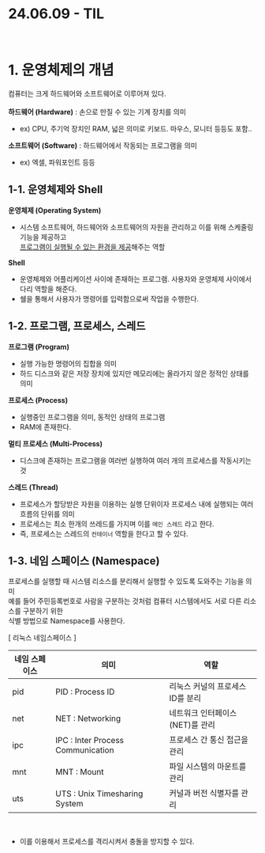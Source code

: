 # 24.06.09  - TIL
<br>

# 1. 운영체제의 개념
컴퓨터는 크게 하드웨어와 소프트웨어로 이루어져 있다.<br><br>
**하드웨어 (Hardware)** : 손으로 만질 수 있는 기계 장치를 의미<br>
- ex) CPU, 주기억 장치인 RAM, 넓은 의미로 키보드. 마우스, 모니터 등등도 포함..<br>

**소프트웨어 (Software)** : 하드웨어에서 작동되는 프로그램을 의미<br>
- ex) 엑셀, 파워포인트 등등<br>

## 1-1. 운영체제와 Shell

**운영체제 (Operating System)**
- 시스템 소프트웨어, 하드웨어와 소프트웨어의 자원을 관리하고 이를 위해 스케줄링 기능을 제공하고<br>
  <u>프로그램이 실행될 수 있는 환경을 제공</u>해주는 역할<br>

**Shell**
- 운영체제와 어플리케이션 사이에 존재하는 프로그램. 사용자와 운영체제 사이에서 다리 역할을 해준다.
- 쉘을 통해서 사용자가 명령어를 입력함으로써 작업을 수행한다.

## 1-2. 프로그램, 프로세스, 스레드

**프로그램 (Program)**
- 실행 가능한 명령어의 집합을 의미
- 하드 디스크와 같은 저장 장치에 있지만 메모리에는 올라가지 않은 정적인 상태를 의미<br>


**프로세스 (Process)**
- 실행중인 프로그램을 의미, 동적인 상태의 프로그램
- RAM에 존재한다.<br>

**멀티 프로세스 (Multi-Process)**
- 디스크에 존재하는 프로그램을 여러번 실행하여 여러 개의 프로세스를 작동시키는 것<br>

**스레드 (Thread)**
- 프로세스가 할당받은 자원을 이용하는 실행 단위이자 프로세스 내에 실행되는 여러 흐름의 단위를 의미
- 프로세스는 최소 한개의 쓰레드를 가지며 이를 `메인 스레드` 라고 한다.
- 즉, 프로세스는 스레드의 `컨테이너` 역할을 한다고 할 수 있다.

## 1-3. 네임 스페이스 (Namespace)

프로세스를 실행할 때 시스템 리소스를 분리해서 실행할 수 있도록 도와주는 기능을 의미<br>
예를 들어 주민등록번호로 사람을 구분하는 것처럼 컴퓨터 시스템에서도 서로 다른 리소스를 구분하기 위한<br> 식별 방법으로 Namespace를 사용한다.
<br>
  
[ 리눅스 네임스페이스 ]

| 네임 스페이스 | 의미                                   | 역할                              |
|---------------|----------------------------------------|-----------------------------------|
| pid           | PID : Process ID                       | 리눅스 커널의 프로세스 ID를 분리  |
| net           | NET : Networking                       | 네트워크 인터페이스(NET)를 관리   |
| ipc           | IPC : Inter Process Communication      | 프로세스 간 통신 접근을 관리      |
| mnt           | MNT : Mount                            | 파일 시스템의 마운트를 관리       |
| uts           | UTS : Unix Timesharing System          | 커널과 버전 식별자를 관리         |

<br>

- 이를 이용해서 프로세스를 격리시켜서 충돌을 방지할 수 있다.